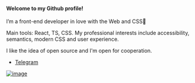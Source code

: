 #### Welcome to my Github profile!

I’m a front-end developer in love with the Web and CSS🖤

Main tools: React, TS, CSS. My professional interests include accessibility, semantics, modern CSS and user experience. 

I like the idea of open source and I'm open for cooperation.
- [Telegram](https://t.me/winter_song)

[![image](https://www.codewars.com/users/StarkovSergey/badges/micro?theme=light)](https://www.codewars.com/users/StarkovSergey)

